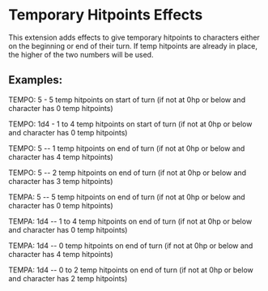 # Temporary Hitpoints Effects

This extension adds effects to give temporary hitpoints to characters either on the beginning or end of their turn.
If temp hitpoints are already in place, the higher of the two numbers will be used.

## Examples:
TEMPO: 5 - 5 temp hitpoints on start of turn (if not at 0hp or below and character has 0 temp hitpoints)

TEMPO: 1d4 - 1 to 4 temp hitpoints on start of turn (if not at 0hp or below and character has 0 temp hitpoints)

TEMPO: 5 -- 1 temp hitpoints on end of turn (if not at 0hp or below and character has 4 temp hitpoints)

TEMPO: 5 -- 2 temp hitpoints on end of turn (if not at 0hp or below and character has 3 temp hitpoints)

TEMPA: 5 -- 5 temp hitpoints on end of turn (if not at 0hp or below and character has 0 temp hitpoints)

TEMPA: 1d4 -- 1 to 4 temp hitpoints on end of turn (if not at 0hp or below and character has 0 temp hitpoints)

TEMPA: 1d4 -- 0 temp hitpoints on end of turn (if not at 0hp or below and character has 4 temp hitpoints)

TEMPA: 1d4 -- 0 to 2 temp hitpoints on end of turn (if not at 0hp or below and character has 2 temp hitpoints) 
